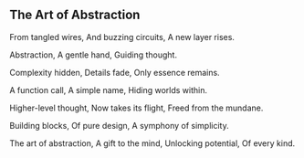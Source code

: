 ## The Art of Abstraction

From tangled wires,
And buzzing circuits,
A new layer rises.

Abstraction,
A gentle hand,
Guiding thought.

Complexity hidden,
Details fade,
Only essence remains.

A function call,
A simple name,
Hiding worlds within.

Higher-level thought,
Now takes its flight,
Freed from the mundane.

Building blocks,
Of pure design,
A symphony of simplicity.

The art of abstraction,
A gift to the mind,
Unlocking potential,
Of every kind.
